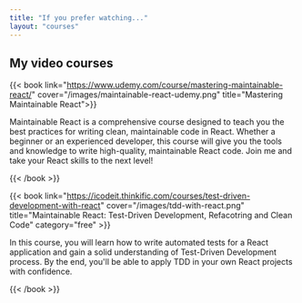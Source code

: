 ```yaml
---
title: "If you prefer watching..."
layout: "courses"
---
```


## My video courses

{{< book link="https://www.udemy.com/course/mastering-maintainable-react/" cover="/images/maintainable-react-udemy.png" title="Mastering Maintainable React">}}

Maintainable React is a comprehensive course designed to teach you the best practices for writing clean, maintainable code in React. Whether a beginner or an experienced developer, this course will give you the tools and knowledge to write high-quality, maintainable React code. Join me and take your React skills to the next level!

{{< /book >}}

{{< book link="https://icodeit.thinkific.com/courses/test-driven-development-with-react" cover="/images/tdd-with-react.png" title="Maintainable React: Test-Driven Development, Refacotring and Clean Code" category="free" >}}

In this course, you will learn how to write automated tests for a React application and gain a solid understanding of Test-Driven Development process. By the end, you'll be able to apply TDD in your own React projects with confidence.

{{< /book >}}
